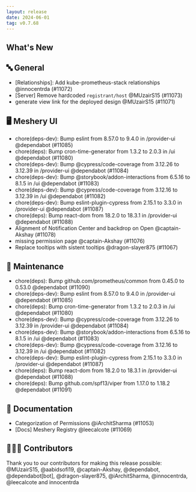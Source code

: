 ```yaml
---
layout: release
date: 2024-06-01
tag: v0.7.68
---
```


## What's New

## 🔤 General

- \[Relationships\]: Add kube-prometheus-stack relationships @innocentrda (#11072)
- [Server] Remove hardcoded `registrant/host` @MUzairS15 (#11073)
- generate view link for the deployed design @MUzairS15 (#11071)

## 🖥 Meshery UI

- chore(deps-dev): Bump eslint from 8.57.0 to 9.4.0 in /provider-ui @dependabot (#11085)
- chore(deps): Bump cron-time-generator from 1.3.2 to 2.0.3 in /ui @dependabot (#11080)
- chore(deps-dev): Bump @cypress/code-coverage from 3.12.26 to 3.12.39 in /provider-ui @dependabot (#11084)
- chore(deps-dev): Bump @storybook/addon-interactions from 6.5.16 to 8.1.5 in /ui @dependabot (#11083)
- chore(deps-dev): Bump @cypress/code-coverage from 3.12.16 to 3.12.39 in /ui @dependabot (#11082)
- chore(deps-dev): Bump eslint-plugin-cypress from 2.15.1 to 3.3.0 in /provider-ui @dependabot (#11087)
- chore(deps): Bump react-dom from 18.2.0 to 18.3.1 in /provider-ui @dependabot (#11088)
- Alignment of Notification Center and backdrop on Open @captain-Akshay (#11078)
- missing permission page @captain-Akshay (#11076)
- Replace tooltips with sistent tooltips @dragon-slayer875 (#11067)

## 🧰 Maintenance

- chore(deps): Bump github.com/prometheus/common from 0.45.0 to 0.53.0 @dependabot (#11090)
- chore(deps-dev): Bump eslint from 8.57.0 to 9.4.0 in /provider-ui @dependabot (#11085)
- chore(deps): Bump cron-time-generator from 1.3.2 to 2.0.3 in /ui @dependabot (#11080)
- chore(deps-dev): Bump @cypress/code-coverage from 3.12.26 to 3.12.39 in /provider-ui @dependabot (#11084)
- chore(deps-dev): Bump @storybook/addon-interactions from 6.5.16 to 8.1.5 in /ui @dependabot (#11083)
- chore(deps-dev): Bump @cypress/code-coverage from 3.12.16 to 3.12.39 in /ui @dependabot (#11082)
- chore(deps-dev): Bump eslint-plugin-cypress from 2.15.1 to 3.3.0 in /provider-ui @dependabot (#11087)
- chore(deps): Bump react-dom from 18.2.0 to 18.3.1 in /provider-ui @dependabot (#11088)
- chore(deps): Bump github.com/spf13/viper from 1.17.0 to 1.18.2 @dependabot (#11091)

## 📖 Documentation

- Categorization of Permissions @iArchitSharma (#11053)
- [Docs] Meshery Registry @leecalcote (#11069)

## 👨🏽‍💻 Contributors

Thank you to our contributors for making this release possible:
@MUzairS15, @aabidsofi19, @captain-Akshay, @dependabot, @dependabot[bot], @dragon-slayer875, @iArchitSharma, @innocentrda, @leecalcote and innocentrda
